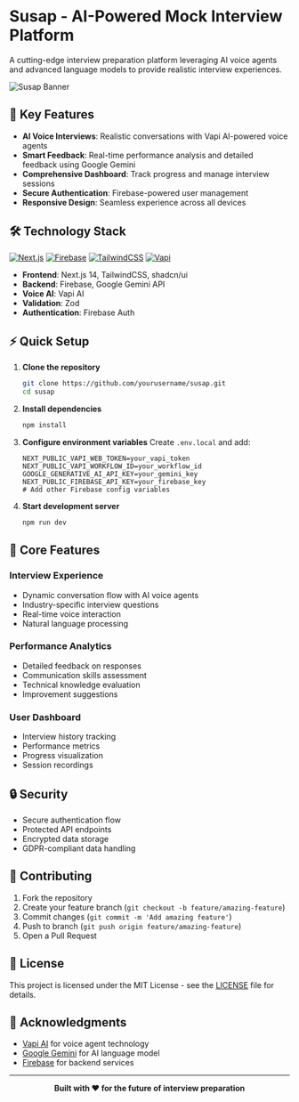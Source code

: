 # Susap - AI-Powered Mock Interview Platform

A cutting-edge interview preparation platform leveraging AI voice agents and advanced language models to provide realistic interview experiences.

![Susap Banner](https://github.com/user-attachments/assets/1c0131c7-9f2d-4e3b-b47c-9679e76d8f9a)

## 🚀 Key Features

- **AI Voice Interviews**: Realistic conversations with Vapi AI-powered voice agents
- **Smart Feedback**: Real-time performance analysis and detailed feedback using Google Gemini
- **Comprehensive Dashboard**: Track progress and manage interview sessions
- **Secure Authentication**: Firebase-powered user management
- **Responsive Design**: Seamless experience across all devices

## 🛠️ Technology Stack

[![Next.js](https://img.shields.io/badge/-Next.JS-black?style=for-the-badge&logoColor=white&logo=nextdotjs&color=000000)](https://nextjs.org/)
[![Firebase](https://img.shields.io/badge/-Firebase-black?style=for-the-badge&logoColor=white&logo=firebase&color=DD2C00)](https://firebase.google.com/)
[![TailwindCSS](https://img.shields.io/badge/-Tailwind_CSS-black?style=for-the-badge&logoColor=white&logo=tailwindcss&color=06B6D4)](https://tailwindcss.com/)
[![Vapi](https://img.shields.io/badge/-Vapi-white?style=for-the-badge&color=5dfeca)](https://vapi.ai/)

- **Frontend**: Next.js 14, TailwindCSS, shadcn/ui
- **Backend**: Firebase, Google Gemini API
- **Voice AI**: Vapi AI
- **Validation**: Zod
- **Authentication**: Firebase Auth

## ⚡ Quick Setup

1. **Clone the repository**
   ```bash
   git clone https://github.com/yourusername/susap.git
   cd susap
   ```

2. **Install dependencies**
   ```bash
   npm install
   ```

3. **Configure environment variables**
   Create `.env.local` and add:
   ```env
   NEXT_PUBLIC_VAPI_WEB_TOKEN=your_vapi_token
   NEXT_PUBLIC_VAPI_WORKFLOW_ID=your_workflow_id
   GOOGLE_GENERATIVE_AI_API_KEY=your_gemini_key
   NEXT_PUBLIC_FIREBASE_API_KEY=your_firebase_key
   # Add other Firebase config variables
   ```

4. **Start development server**
   ```bash
   npm run dev
   ```

## 🎯 Core Features

### Interview Experience
- Dynamic conversation flow with AI voice agents
- Industry-specific interview questions
- Real-time voice interaction
- Natural language processing

### Performance Analytics
- Detailed feedback on responses
- Communication skills assessment
- Technical knowledge evaluation
- Improvement suggestions

### User Dashboard
- Interview history tracking
- Performance metrics
- Progress visualization
- Session recordings

## 🔒 Security

- Secure authentication flow
- Protected API endpoints
- Encrypted data storage
- GDPR-compliant data handling

## 🤝 Contributing

1. Fork the repository
2. Create your feature branch (`git checkout -b feature/amazing-feature`)
3. Commit changes (`git commit -m 'Add amazing feature'`)
4. Push to branch (`git push origin feature/amazing-feature`)
5. Open a Pull Request

## 📄 License

This project is licensed under the MIT License - see the [LICENSE](LICENSE) file for details.

## 🙏 Acknowledgments

- [Vapi AI](https://vapi.ai) for voice agent technology
- [Google Gemini](https://deepmind.google/technologies/gemini/) for AI language model
- [Firebase](https://firebase.google.com) for backend services

---

<div align="center">
  <strong>Built with ❤️ for the future of interview preparation</strong>
</div>
